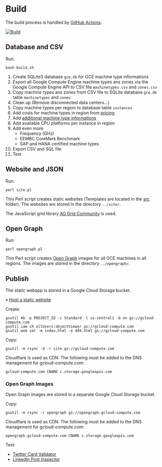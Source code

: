 # Build

The build process is handled by [GitHub Actions](https://github.com/Cyclenerd/google-cloud-compute-machine-types/actions/workflows/build.yml).

[![Build](https://github.com/Cyclenerd/google-cloud-compute-machine-types/actions/workflows/build.yml/badge.svg)](https://github.com/Cyclenerd/google-cloud-compute-machine-types/actions/workflows/build.yml)

## Database and CSV

Run:
```shell
bash build.sh
```

1. Create SQLite3 database `gce.db` for GCE machine type informations
1. Export all Google Compute Engine machine types ans zones via the Google Compute Engine API to CSV file `machinetypes.csv` and `zones.csv`
1. Copy machine types ans zones from CSV file to SQLite database `gce.db` table `machinetypes` and `zones`
1. Clean up (Remove disconnected data centers...)
1. Copy machine types per region to database table `instances`
1. Add costs for machine types in region from [pricing](https://github.com/Cyclenerd/google-cloud-pricing-cost-calculator)
1. Add [additional machine type informations](../instances/series/)
1. Add available CPU platforms per instance in region
1. Add even more
	* Frequency (GHz)
	* EEMBC CoreMark Benchmark
	* SAP and HANA certified machine types
1. Export CSV and SQL file
1. Test

## Website and JSON

Run:
```shell
perl site.pl
```

This Perl script creates static websites (Templates are located in the [src](./src/) folder).
The websites are stored in the directory `../site/`.

The JavaScript grid library [AG Grid Community](https://www.ag-grid.com/) is used.

## Open Graph

Run:
```shell
perl opengraph.pl
```

This Perl script creates [Open Graph](https://ogp.me/) images for all GCE machines in all regions.
The images are stored in the directory `../opengraph/`.

## Publish

The static webapp is stored in a Google Cloud Storage bucket.

» [Host a static website](https://cloud.google.com/storage/docs/hosting-static-website)

Create:
```shell
gsutil mb -p PROJECT_ID -c Standard -l us-central1 -b on gs://gcloud-compute.com
gsutil iam ch allUsers:objectViewer gs://gcloud-compute.com
gsutil web set -m index.html -e 404.html gs://gcloud-compute.com
```

Copy:
```shell
gsutil -m rsync -d -r site gs://gcloud-compute.com
```

Cloudflare is used as CDN. The following must be added to the DNS management for gcloud-compute.com:

```text
gcloud-compute.com CNAME c.storage.googleapis.com
```

### Open Graph Images

Open Graph images are stored in a separate Google Cloud Storage bucket.

Copy:
```shell
gsutil -m rsync -r opengraph gs://opengraph.gcloud-compute.com
```

Cloudflare is used as CDN. The following must be added to the DNS management for gcloud-compute.com:

```text
opengraph.gcloud-compute.com CNAME c.storage.googleapis.com
```

Test:

* [Twitter Card Validator](https://cards-dev.twitter.com/validator)
* [LinkedIn Post Inspector](https://www.linkedin.com/post-inspector/inspect/)